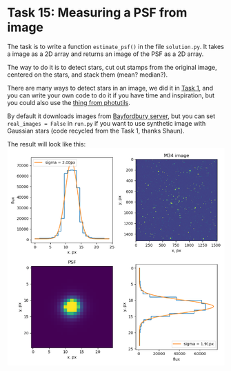 # Task 15: Measuring a PSF from image

The task is to write a function `estimate_psf()` in the file `solution.py`. It takes a image as a 2D array and returns an image of the PSF as a 2D array.

The way to do it is to detect stars, cut out stamps from the original image, centered on the stars, and stack them (mean? median?).

There are many ways to detect stars in an image, we did it in [Task 1](https://github.com/herts-astrostudents/Code-Review/tree/master/Task%201), and you can write your own code to do it if you have time and inspiration, but you could also use the [thing from photutils](https://photutils.readthedocs.io/en/stable/detection.html).

By default it downloads images from [Bayfordbury server](https://observatory.herts.ac.uk/telescopes/imagesearch.php), but you can set `real_images = False` in `run.py` if you want to use synthetic image with Gaussian stars (code recycled from the Task 1, thanks Shaun).

The result will look like this:
<img src="result.png" alt="Sample result"/>